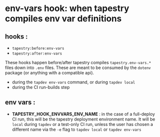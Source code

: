 # env-vars hook: when tapestry compiles env var definitions

## hooks :
* `tapestry:before:env-vars`
* `tapestry:after:env-vars`

These hooks happen before/after tapestry compiles `tapestry.env-vars.*` files down into `.env` files. These are meant to be consumed by the `dotenv` package (or anything with a compatible api).

* during the `tapdev env-vars` command, or during `tapdev local`
* during the CI run-builds step

## env vars :

* **TAPESTRY_HOOK_ENVVARS_ENV_NAME** : in the case of a full-deploy CI run, this will be the tapestry deployment environment name. It will be `local` during `tapdev` or a test-only CI run, unless the user has chosen a different name via the `-e` flag to `tapdev local` or `tapdev env-vars`
